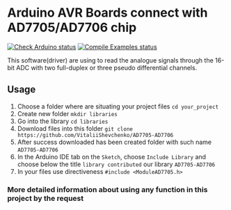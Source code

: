 # Arduino AVR Boards connect with AD7705/AD7706 chip

[![Check Arduino status](https://github.com/arduino/ArduinoCore-avr/actions/workflows/check-arduino.yml/badge.svg)](https://github.com/arduino/ArduinoCore-avr/actions/workflows/check-arduino.yml)
[![Compile Examples status](https://github.com/arduino/ArduinoCore-avr/actions/workflows/compile-platform-examples.yml/badge.svg)](https://github.com/arduino/ArduinoCore-avr/actions/workflows/compile-platform-examples.yml)

This software(driver) are using to read the analogue signals through the 16-bit ADC with two full-duplex or three pseudo differential channels. 

## Usage

1. Choose a folder where are situating your project files `cd your_project`
2. Create new folder `mkdir libraries`
3. Go into the library `cd libraries` 
4. Download files into this folder `git clone https://github.com/VitaliiShevchenko/AD7705-AD7706`
5. After success downloaded has been created folder with such name `AD7705-AD7706`
6. In the Arduino IDE tab on the `Sketch`, choose `Include Library` and choose below the title `library contributed` our library `AD7705-AD7706`
7. In your files use directiveness `#include <ModuleAD7705.h>`

### More detailed information about using any function in this project by the request

